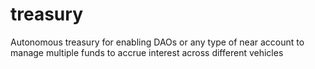 # treasury
Autonomous treasury for enabling DAOs or any type of near account to manage multiple funds to accrue interest across different vehicles
